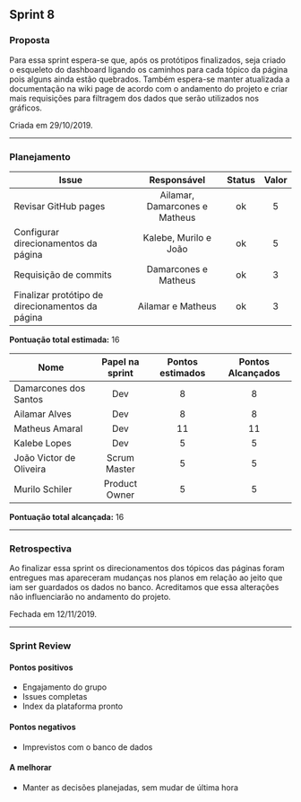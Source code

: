 ## Sprint 8

### Proposta

Para essa sprint espera-se que, após os protótipos finalizados, seja criado o esqueleto do dashboard ligando os caminhos para cada tópico da página pois alguns ainda estão quebrados. Também espera-se manter atualizada a documentação na wiki page de acordo com o andamento do projeto e criar mais requisições para filtragem dos dados que serão utilizados nos gráficos.

Criada em 29/10/2019. 

---

### Planejamento

**Issue** |**Responsável**| **Status** | **Valor** 
----------|:-------------:|:----------:|:---------:
Revisar GitHub pages | Ailamar, Damarcones e Matheus | ok | 5 
Configurar direcionamentos da página | Kalebe, Murilo e João | ok | 5
Requisição de commits | Damarcones e Matheus | ok | 3
Finalizar protótipo de direcionamentos da página | Ailamar e Matheus | ok | 3


**Pontuação total estimada:** 16


**Nome** | **Papel na sprint** | **Pontos estimados** | **Pontos Alcançados**
---------|:-------------------:| :------------------: | :-------------------:
Damarcones dos Santos | Dev | 8 | 8
Ailamar Alves  | Dev | 8 | 8
Matheus Amaral | Dev | 11 | 11
Kalebe Lopes  | Dev | 5 | 5
João Victor de Oliveira | Scrum Master | 5 | 5
Murilo Schiler  | Product Owner | 5 | 5

**Pontuação total alcançada:** 16

---

### Retrospectiva

Ao finalizar essa sprint os direcionamentos dos tópicos das páginas foram entregues mas apareceram mudanças nos planos em relação ao jeito que iam ser guardados os dados no banco. Acreditamos que essa alterações não influenciarão no andamento do projeto.

Fechada em 12/11/2019. 

---

### Sprint Review

#### Pontos positivos
* Engajamento do grupo
* Issues completas
* Index da plataforma pronto

#### Pontos negativos
* Imprevistos com o banco de dados

#### A melhorar
* Manter as decisões planejadas, sem mudar de última hora
